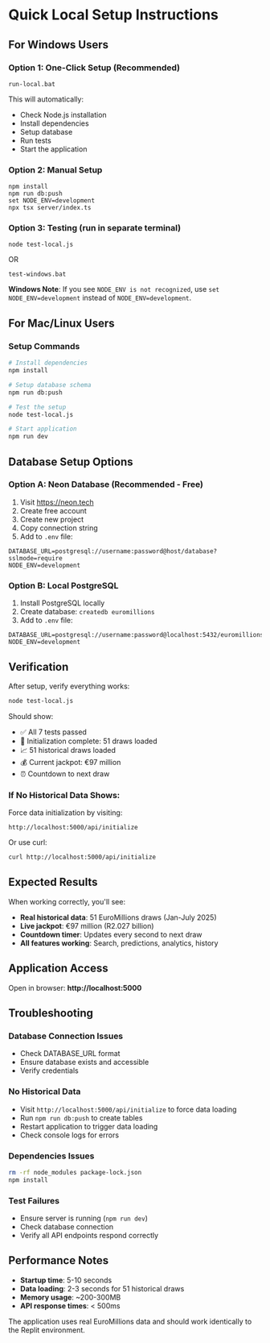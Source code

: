 # Quick Local Setup Instructions

## For Windows Users

### Option 1: One-Click Setup (Recommended)
```batch
run-local.bat
```
This will automatically:
- Check Node.js installation
- Install dependencies
- Setup database
- Run tests
- Start the application

### Option 2: Manual Setup
```batch
npm install
npm run db:push
set NODE_ENV=development
npx tsx server/index.ts
```

### Option 3: Testing (run in separate terminal)
```batch
node test-local.js
```
OR
```batch
test-windows.bat
```

**Windows Note**: If you see `NODE_ENV is not recognized`, use `set NODE_ENV=development` instead of `NODE_ENV=development`.

## For Mac/Linux Users

### Setup Commands
```bash
# Install dependencies
npm install

# Setup database schema
npm run db:push

# Test the setup
node test-local.js

# Start application
npm run dev
```

## Database Setup Options

### Option A: Neon Database (Recommended - Free)
1. Visit https://neon.tech
2. Create free account
3. Create new project
4. Copy connection string
5. Add to `.env` file:
```
DATABASE_URL=postgresql://username:password@host/database?sslmode=require
NODE_ENV=development
```

### Option B: Local PostgreSQL
1. Install PostgreSQL locally
2. Create database: `createdb euromillions`
3. Add to `.env` file:
```
DATABASE_URL=postgresql://username:password@localhost:5432/euromillions
NODE_ENV=development
```

## Verification

After setup, verify everything works:
```bash
node test-local.js
```

Should show:
- ✅ All 7 tests passed
- 🔄 Initialization complete: 51 draws loaded
- 📈 51 historical draws loaded
- 💰 Current jackpot: €97 million
- ⏰ Countdown to next draw

### If No Historical Data Shows:
Force data initialization by visiting:
```
http://localhost:5000/api/initialize
```

Or use curl:
```bash
curl http://localhost:5000/api/initialize
```

## Expected Results

When working correctly, you'll see:
- **Real historical data**: 51 EuroMillions draws (Jan-July 2025)
- **Live jackpot**: €97 million (R2.027 billion)
- **Countdown timer**: Updates every second to next draw
- **All features working**: Search, predictions, analytics, history

## Application Access

Open in browser: **http://localhost:5000**

## Troubleshooting

### Database Connection Issues
- Check DATABASE_URL format
- Ensure database exists and accessible
- Verify credentials

### No Historical Data
- Visit `http://localhost:5000/api/initialize` to force data loading
- Run `npm run db:push` to create tables
- Restart application to trigger data loading
- Check console logs for errors

### Dependencies Issues
```bash
rm -rf node_modules package-lock.json
npm install
```

### Test Failures
- Ensure server is running (`npm run dev`)
- Check database connection
- Verify all API endpoints respond correctly

## Performance Notes

- **Startup time**: 5-10 seconds
- **Data loading**: 2-3 seconds for 51 historical draws
- **Memory usage**: ~200-300MB
- **API response times**: < 500ms

The application uses real EuroMillions data and should work identically to the Replit environment.